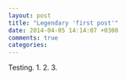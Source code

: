 ```yaml
---
layout: post
title: "Legendary 'first post'"
date: 2014-04-05 14:14:07 +0300
comments: true
categories: 
---
```


Testing. 1. 2. 3.
